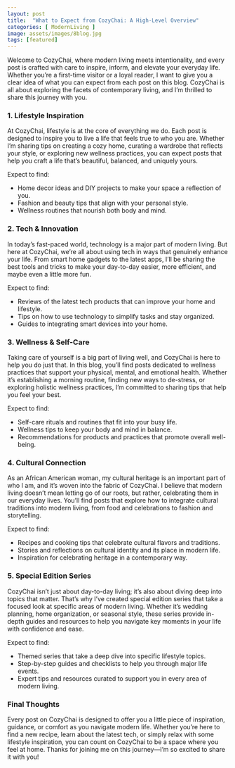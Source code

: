 ```yaml
---
layout: post
title:  "What to Expect from CozyChai: A High-Level Overview"
categories: [ ModernLiving ]
image: assets/images/8blog.jpg
tags: [featured]
---
```


Welcome to CozyChai, where modern living meets intentionality, and every post is crafted with care to inspire, inform, and elevate your everyday life. Whether you’re a first-time visitor or a loyal reader, I want to give you a clear idea of what you can expect from each post on this blog. CozyChai is all about exploring the facets of contemporary living, and I’m thrilled to share this journey with you.

### 1. **Lifestyle Inspiration**

At CozyChai, lifestyle is at the core of everything we do. Each post is designed to inspire you to live a life that feels true to who you are. Whether I’m sharing tips on creating a cozy home, curating a wardrobe that reflects your style, or exploring new wellness practices, you can expect posts that help you craft a life that’s beautiful, balanced, and uniquely yours.

Expect to find:
- Home decor ideas and DIY projects to make your space a reflection of you.
- Fashion and beauty tips that align with your personal style.
- Wellness routines that nourish both body and mind.

### 2. **Tech & Innovation**

In today’s fast-paced world, technology is a major part of modern living. But here at CozyChai, we’re all about using tech in ways that genuinely enhance your life. From smart home gadgets to the latest apps, I’ll be sharing the best tools and tricks to make your day-to-day easier, more efficient, and maybe even a little more fun.

Expect to find:
- Reviews of the latest tech products that can improve your home and lifestyle.
- Tips on how to use technology to simplify tasks and stay organized.
- Guides to integrating smart devices into your home.

### 3. **Wellness & Self-Care**

Taking care of yourself is a big part of living well, and CozyChai is here to help you do just that. In this blog, you’ll find posts dedicated to wellness practices that support your physical, mental, and emotional health. Whether it’s establishing a morning routine, finding new ways to de-stress, or exploring holistic wellness practices, I’m committed to sharing tips that help you feel your best.

Expect to find:
- Self-care rituals and routines that fit into your busy life.
- Wellness tips to keep your body and mind in balance.
- Recommendations for products and practices that promote overall well-being.

### 4. **Cultural Connection**

As an African American woman, my cultural heritage is an important part of who I am, and it’s woven into the fabric of CozyChai. I believe that modern living doesn’t mean letting go of our roots, but rather, celebrating them in our everyday lives. You’ll find posts that explore how to integrate cultural traditions into modern living, from food and celebrations to fashion and storytelling.

Expect to find:
- Recipes and cooking tips that celebrate cultural flavors and traditions.
- Stories and reflections on cultural identity and its place in modern life.
- Inspiration for celebrating heritage in a contemporary way.

### 5. **Special Edition Series**

CozyChai isn’t just about day-to-day living; it’s also about diving deep into topics that matter. That’s why I’ve created special edition series that take a focused look at specific areas of modern living. Whether it’s wedding planning, home organization, or seasonal style, these series provide in-depth guides and resources to help you navigate key moments in your life with confidence and ease.

Expect to find:
- Themed series that take a deep dive into specific lifestyle topics.
- Step-by-step guides and checklists to help you through major life events.
- Expert tips and resources curated to support you in every area of modern living.

### Final Thoughts

Every post on CozyChai is designed to offer you a little piece of inspiration, guidance, or comfort as you navigate modern life. Whether you’re here to find a new recipe, learn about the latest tech, or simply relax with some lifestyle inspiration, you can count on CozyChai to be a space where you feel at home. Thanks for joining me on this journey—I’m so excited to share it with you!